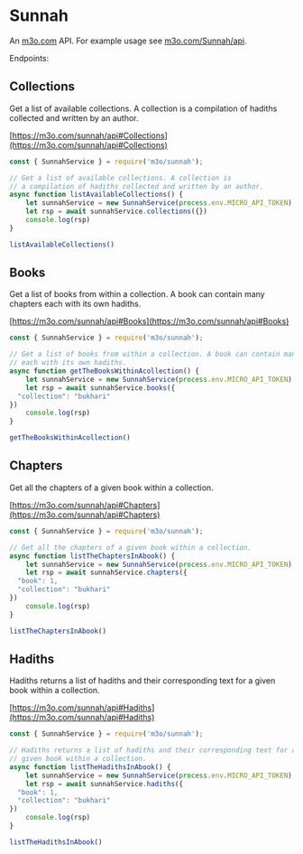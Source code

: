 # Sunnah

An [m3o.com](https://m3o.com) API. For example usage see [m3o.com/Sunnah/api](https://m3o.com/Sunnah/api).

Endpoints:

## Collections

Get a list of available collections. A collection is
a compilation of hadiths collected and written by an author.


[https://m3o.com/sunnah/api#Collections](https://m3o.com/sunnah/api#Collections)

```js
const { SunnahService } = require('m3o/sunnah');

// Get a list of available collections. A collection is
// a compilation of hadiths collected and written by an author.
async function listAvailableCollections() {
	let sunnahService = new SunnahService(process.env.MICRO_API_TOKEN)
	let rsp = await sunnahService.collections({})
	console.log(rsp)
}

listAvailableCollections()
```
## Books

Get a list of books from within a collection. A book can contain many chapters
each with its own hadiths.


[https://m3o.com/sunnah/api#Books](https://m3o.com/sunnah/api#Books)

```js
const { SunnahService } = require('m3o/sunnah');

// Get a list of books from within a collection. A book can contain many chapters
// each with its own hadiths.
async function getTheBooksWithinAcollection() {
	let sunnahService = new SunnahService(process.env.MICRO_API_TOKEN)
	let rsp = await sunnahService.books({
  "collection": "bukhari"
})
	console.log(rsp)
}

getTheBooksWithinAcollection()
```
## Chapters

Get all the chapters of a given book within a collection.


[https://m3o.com/sunnah/api#Chapters](https://m3o.com/sunnah/api#Chapters)

```js
const { SunnahService } = require('m3o/sunnah');

// Get all the chapters of a given book within a collection.
async function listTheChaptersInAbook() {
	let sunnahService = new SunnahService(process.env.MICRO_API_TOKEN)
	let rsp = await sunnahService.chapters({
  "book": 1,
  "collection": "bukhari"
})
	console.log(rsp)
}

listTheChaptersInAbook()
```
## Hadiths

Hadiths returns a list of hadiths and their corresponding text for a
given book within a collection.


[https://m3o.com/sunnah/api#Hadiths](https://m3o.com/sunnah/api#Hadiths)

```js
const { SunnahService } = require('m3o/sunnah');

// Hadiths returns a list of hadiths and their corresponding text for a
// given book within a collection.
async function listTheHadithsInAbook() {
	let sunnahService = new SunnahService(process.env.MICRO_API_TOKEN)
	let rsp = await sunnahService.hadiths({
  "book": 1,
  "collection": "bukhari"
})
	console.log(rsp)
}

listTheHadithsInAbook()
```
